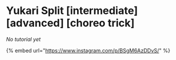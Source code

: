 # Yukari Split \[intermediate] \[advanced] \[choreo trick]

_No tutorial yet_

{% embed url="https://www.instagram.com/p/BSgM6AzDDvS/" %}
